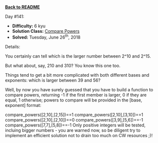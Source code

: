 ﻿<a href=https://github.com/hlais/Kata---a---Day><b>Back to README</b><a>

Day #141: 

* <b>Difficulty:</b> 6 kyu
* <b>Solution Class:</b> [Compare Powers](ComparePowers.cs)
* <b>Solved:</b> Tuesday, June 26<sup>th</sup>, 2018

Details:

You certainly can tell which is the larger number between 2^10 and 2^15.

But what about, say, 210 and 310? You know this one too.

Things tend to get a bit more complicated with both different bases and exponents: which is larger between 39 and 56?

Well, by now you have surely guessed that you have to build a function to compare powers, returning -1 if the first member is larger, 0 if they are equal, 1 otherwise; powers to compare will be provided in the [base, exponent] format:

compare_powers([2,10],[2,15])==1
compare_powers([2,10],[3,10])==1
compare_powers([2,10],[2,10])==0
compare_powers([3,9],[5,6])==-1
compare_powers([7,7],[5,8])==-1
Only positive integers will be tested, incluing bigger numbers - you are warned now, so be diligent try to implement an efficient solution not to drain too much on CW resources ;)!
